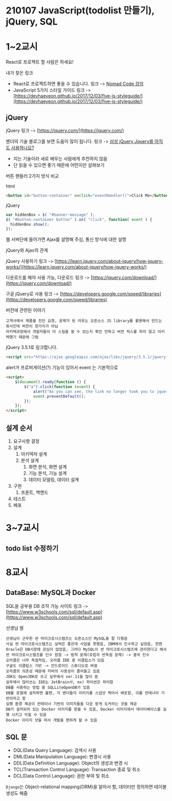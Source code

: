 # 210107 JavaScript(todolist 만들기), jQuery, SQL

# 1~2교시

React로 프로젝트 할 사람은 하세요!

내가 찾은 링크
- React로 프로젝트하면 좋을 수 있습니다. 링크 -> [Nomad Code 강의](https://www.youtube.com/watch?v=JtHRa-4MTG4&list=PL7jH19IHhOLPp990qs8MbSsUlzKcTKuCf)
- JavaScript 5가지 스타일 가이드 링크 -> [https://devhaeyeon.github.io/2017/12/03/five-js-styleguide/](https://devhaeyeon.github.io/2017/12/03/five-js-styleguide/)


## jQuery

jQuery 링크 -> [https://jquery.com/](https://jquery.com/)

벤더의 기술 블로그를 보면 도움이 많이 됩니다. 링크 -> [삼성 jQuery Jquery를 아직도 사용하나요?](https://www.samsungsds.com/kr/insights/jQuery.html)

- 지는 기술이라 새로 배우는 사람에게 추천하지 않음
- 단 읽을 수 있으면 좋기 때문에 어떤지만 살펴보기

버튼 핸들러 2가지 방식 비교

html
```html
<button id="button-container" onclick="eventHandler()">Click Me</button>
```

jQuery
```javascript
var hiddenBox = $( "#banner-message" );
$( "#button-container button" ).on( "click", function( event ) {
  hiddenBox.show();
});
```

웹 서버단에 들어가면 Ajax를 설명해 주심, 통신 방식에 대한 설명

jQuery와 Ajax의 관계

jQuery 사용하기 링크 -> [https://learn.jquery.com/about-jquery/how-jquery-works/](https://learn.jquery.com/about-jquery/how-jquery-works/)

다운로드를 해야 사용 가능, 다운로드 링크 -> [https://jquery.com/download/](https://jquery.com/download/)

구글 jQuery로 사용 링크 -> [https://developers.google.com/speed/libraries](https://developers.google.com/speed/libraries)

버전에 관련된 이야기

```
고객사에서 제품을 진단 요청, 문제가 된 이유는 오픈소스 JS library를 활용해서 만드는 회사인데 버전이 한가지가 아님
아키텍과정에서 개발자들이 이 스킬을 쓸 수 있는지 확인 안하고 버전 픽스를 하지 않고 아키텍했기 때문에 그럼
```

jQuery 3.5.1로 링크합니다.

```html
<script src="https://ajax.googleapis.com/ajax/libs/jquery/3.5.1/jquery.min.js"></script>
```

alert가 프로퍼게이션(?) 기능이 있어서 event 는 기본적으로 

```html
<script>
    $(document).ready(function () {
        $("a").click(function (event) {
            alert("As you can see, the link no longer took you to jquery.com");
            event.preventDefault();
        });
    });
</script>
```

## 설계 순서

1. 요구사항 결정
2. 설계
   1. 아키텍처 설계
   2. 분석 설계
      1. 화면 분석, 화면 설계
      2. 기능 분석, 기능 설계
      3. 데이터 모델링, 데이터 설계
3. 구현
   1. 프론트, 백앤드
4. 테스트
5. 배포

# 3~7교시

## todo list 수정하기

# 8교시

## DataBase: MySQL과 Docker

SQL을 공부용 DB 조작 가능 사이트 링크 -> [https://www.w3schools.com/sql/default.asp](https://www.w3schools.com/sql/default.asp)

선생님 썰
```
선생님이 근무한 썬 마이크로시스템즈는 오픈소스인 MySQL을 잘 다뤘음
사실 썬 마이크로시스템즈는 실력은 좋은데 사업을 못했음, IBM에서 인수하고 싶었음, 한편
Oracle은 DB시장에 관심이 많았음, 그러다 MySQL이 썬 마이크로시스템즈에 관리한다고 해서
썬 마이크로시스템즈를 인수 원함 -> 법적 문제(유럽의 반독점 문제) -> 결국 인수
오라클은 너무 독점적임, 오라클 IDE 중 이클립스가 있음
구글도 이클립스 기반 -> 안드로이드 스튜디오로 바꿈
오라클의 의존성 때문에 자바의 사용성이 줄어들고 있음
JDK도 OpenJDK로 쓰고 실무에서 ver.11을 많이 씀
실무에서 많이쓰는 IDE는 JetBrain사, ex) 파이썬은 파이참
DB를 사용하는 방법 중 SQLLiteOpenDB가 있음
DB를 로컬에 설치하면 불편, 각 벤더들이 이미지를 스냅샷 찍어서 배포함, 이를 컨테너이 기반이라고 함
실행 환경 제공이 컨테이너 기반의 이미지들을 다운 받게 도커라는 것을 제공
DB가 설치되어 있는 Docker 이미지를 받을 수 있음, Docker 이미지에서 데이터베이스를 실행 시키고 익힐 수 있음
Docker 이미지 샷을 떠서 개발을 편하게 할 수 있음
```

## SQL 문

- DQL(Data Query Language): 검색시 사용
- DML(Data Manipulation Language): 변경시 사용
- DDL(Data Definition Language): Object의 생성과 변경 시
- TCL(Transaction Control Language): Transaction 종료 및 취소
- DCL(Data Control Language): 권한 부여 및 취소

`Django`는 Object-relational mapping(ORM)을 알아서 함, 데이터만 정의하면 테이블 생성도 해줌
